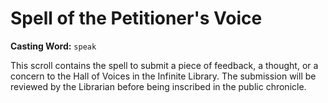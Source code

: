 # Spell of the Petitioner's Voice

**Casting Word:** `speak`

This scroll contains the spell to submit a piece of feedback, a thought, or a concern to the Hall of Voices in the Infinite Library. The submission will be reviewed by the Librarian before being inscribed in the public chronicle.
